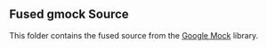 ## Fused gmock Source

This folder contains the fused source from the [Google Mock](https://code.google.com/p/googlemock/) library.
